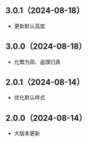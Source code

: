 ## 3.0.1（2024-08-18）
- 更新默认高度
## 3.0.0（2024-08-18）
- 化繁为简、返璞归真
## 2.0.1（2024-08-14）
- 优化默认样式
## 2.0.0（2024-08-14）
- 大版本更新
